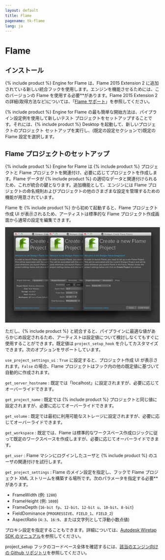 ```yaml
---
layout: default
title: Flame
pagename: tk-flame
lang: ja
---
```


# Flame

## インストール

{% include product %} Engine for Flame は、Flame 2015 Extension 2 に追加されている新しい統合フックを使用します。エンジンを機能させるためには、このバージョンの Flame を使用する必要\*\*があります。Flame 2015 Extension 2 の詳細(取得方法など)については、「[Flame サポート](https://knowledge.autodesk.com/ja/support/flame-products/troubleshooting/caas/sfdcarticles/sfdcarticles/JPN/Contacting-Autodesk-Flame-or-Smoke-Customer-Support.html)」を参照してください。

{% include product %} Engine for Flame の最も簡単な開始方法は、パイプライン設定例を使用して新しいテスト プロジェクトをセットアップすることです。それには、{% include product %} Desktop を起動して、新しいプロジェクトのプロジェクト セットアップを実行し、(既定の設定セクションで)既定の Flame 設定を選択します。

## Flame プロジェクトのセットアップ

{% include product %} Engine for Flame は {% include product %} プロジェクトと Flame プロジェクトを関連付け、必要に応じてプロジェクトを作成します。Flame データが {% include product %} の適切なデータと関連付けられるため、これが統合の鍵となります。追加機能として、エンジンには Flame プロジェクトの命名規則およびプロジェクトの他のさまざまな設定を管理するための機能が用意されています。

Flame を {% include product %} から初めて起動すると、Flame プロジェクト作成 UI が表示されるため、アーティストは標準的な Flame プロジェクト作成画面から通常の設定を編集できます。

![プロジェクト](../images/engines/flame_project.png)

ただし、{% include product %} と統合すると、パイプラインに最適な値があらかじめ設定されるため、アーティストは設定値について検討しなくてもすぐに使用することができます。既定値は `project_setup_hook` を介してカスタマイズできます。次のオプションをサポートしています。

`use_project_settings_ui`
: `True` に設定すると、プロジェクト作成 UI が表示されます。`False` の場合、Flame プロジェクトはフック内の他の既定値に基づいて自動的に作成されます。

`get_server_hostname`
: 既定では「localhost」に設定されますが、必要に応じてオーバーライドできます。

`get_project_name`
: 既定では {% include product %} プロジェクトと同じ値に設定されますが、必要に応じてオーバーライドできます。

`get_volume`
: 既定では最初に利用可能なストレージに設定されますが、必要に応じてオーバーライドできます。

`get_workspace`
: 既定では、Flame は標準的なワークスペース作成ロジックに従って既定のワークスペースを作成しますが、必要に応じてオーバーライドできます。

`get_user`
: Flame マシンにログインしたユーザと {% include product %} のユーザの関連付けを試行します。

`get_project_settings`
: Flame のメイン設定を指定し、フックで Flame プロジェクト XML ストリームを構築する場所です。次のパラメータを指定する必要\*\*があります。

- FrameWidth (例: `1280`)
- FrameHeight (例: `1080`)
- FrameDepth (`16-bit fp`、`12-bit`、`12-bit u`、`10-bit`、`8-bit`)
- FieldDominance (`PROGRESSIVE`、`FIELD_1`、`FIELD_2`)
- AspectRatio (`4:3`、`16:9`、または文字列として浮動小数点値)

プロキシ設定を指定することもできます。詳細については、[Autodesk Wiretap SDK のマニュアル](http://usa.autodesk.com/adsk/servlet/index?siteID=123112&id=7478536)を参照してください。

project_setup フックのコードベース全体を確認するには、[該当のエンジン向けの Github リポジトリ](https://github.com/shotgunsoftware/tk-flame/blob/master/hooks/project_startup.py)を参照してください。
